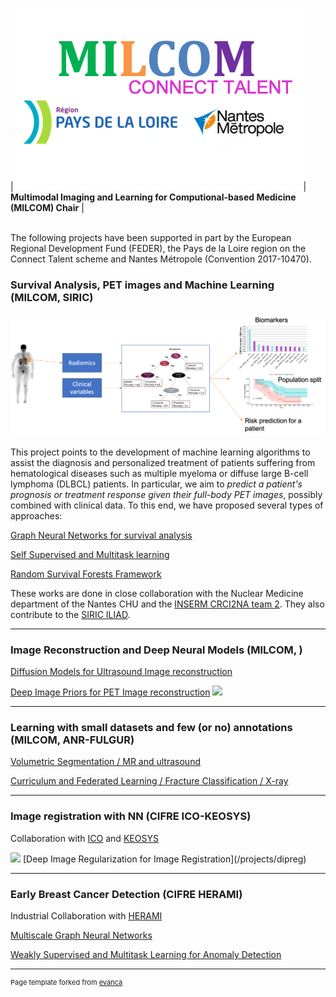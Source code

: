 | <img src="images/milcom-logos.png?raw=true"/>| **Multimodal Imaging and Learning for Computional-based Medicine (MILCOM) Chair** |

<br>
The following projects have been supported in part by the European Regional Development
Fund (FEDER), the Pays de la Loire region on the Connect Talent scheme and Nantes Métropole (Convention 2017-10470).

### Survival Analysis, PET images and Machine Learning (MILCOM, SIRIC)

<img src="images/petsurv.png"/>

This project points to the development of machine learning algorithms to assist the diagnosis and personalized treatment of patients suffering from hematological diseases such as multiple myeloma or diffuse large B-cell lymphoma (DLBCL) patients. In particular, we aim to *predict a patient's prognosis or treatment response given their full-body PET images*, possibly combined with clinical data. To this end, we have proposed several types of approaches: 

[Graph Neural Networks for survival analysis](/projects/petsurv.md#graph-neural-networks-for-survival-analysis)

[Self Supervised and Multitask learning ](/projects/petsurv.md#self-supervised-and-multi-task-learning)

[Random Survival Forests Framework](/projects/petsurv.md#random-survival-forests-and-machine-learning-frameworks)

These works are done in close collaboration  with the Nuclear Medicine department of the Nantes CHU and the [INSERM CRCI2NA team 2](https://crci2na.univ-nantes.fr/en/research/team-2). They also contribute to the [SIRIC ILIAD](https://www.siric-iliad.com/en/).

---
### Image Reconstruction and Deep Neural Models (MILCOM, )

[Diffusion Models for Ultrasound Image reconstruction](/projects/reco.md#diffusion-models-for-ultrasound-image-reconstruction)

[Deep Image Priors for PET Image reconstruction](/projects/reco.md#deep-image-priors-for-pet-image-reconstruction)
<img src="images/dip_pet"/>

---
### Learning with small datasets and few (or no) annotations (MILCOM, ANR-FULGUR)

[Volumetric Segmentation / MR and ultrasound ](/projects/segment.md)

[Curriculum and Federated Learning / Fracture Classification / X-ray](/projects/curriculum-federated)


---
### Image registration with NN (CIFRE ICO-KEOSYS)

Collaboration with [ICO]() and [KEOSYS](https://www.keosys.com)


<img src="images/dip_reg"/>
[Deep Image Regularization for Image Registration](/projects/dipreg)  

---

### Early Breast Cancer Detection (CIFRE HERAMI)

Industrial Collaboration with [HERAMI](https://www.hera-mi.com/en/)

[Multiscale Graph Neural Networks](/projects/mammo)

[Weakly Supervised and Multitask Learning for Anomaly Detection](/projects/mammo)




---
<p style="font-size:11px">Page template forked from <a href="https://github.com/evanca/quick-portfolio">evanca</a></p>
<!-- Remove above link if you don't want to attibute -->
